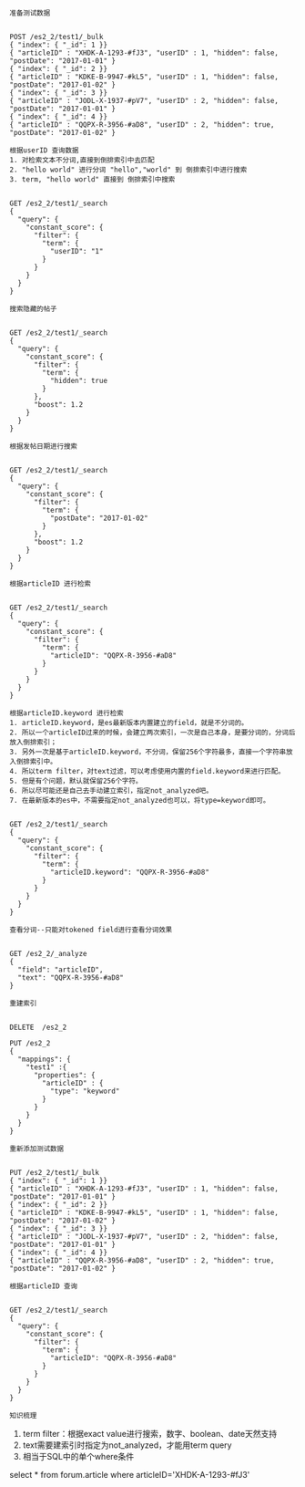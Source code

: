 ``准备测试数据``
<pre><code>
POST /es2_2/test1/_bulk
{ "index": { "_id": 1 }}  
{ "articleID" : "XHDK-A-1293-#fJ3", "userID" : 1, "hidden": false, "postDate": "2017-01-01" }  
{ "index": { "_id": 2 }}  
{ "articleID" : "KDKE-B-9947-#kL5", "userID" : 1, "hidden": false, "postDate": "2017-01-02" }  
{ "index": { "_id": 3 }}  
{ "articleID" : "JODL-X-1937-#pV7", "userID" : 2, "hidden": false, "postDate": "2017-01-01" }  
{ "index": { "_id": 4 }}  
{ "articleID" : "QQPX-R-3956-#aD8", "userID" : 2, "hidden": true, "postDate": "2017-01-02" }  
</code></pre>

````
根据userID 查询数据
1. 对检索文本不分词,直接到倒排索引中去匹配
2. "hello world" 进行分词 "hello","world" 到 倒排索引中进行搜索
3. term, "hello world" 直接到 倒排索引中搜索
````
<pre><code>
GET /es2_2/test1/_search
{
  "query": {
    "constant_score": {
      "filter": {
        "term": {
          "userID": "1"
        } 
      }
    }
  }
}
</code></pre>

``搜索隐藏的帖子``
<pre><code>
GET /es2_2/test1/_search
{
  "query": {
    "constant_score": {
      "filter": {
        "term": {
          "hidden": true
        }
      },
      "boost": 1.2
    }
  }
}
</code></pre>

``根据发帖日期进行搜索``
<pre><code>
GET /es2_2/test1/_search
{
  "query": {
    "constant_score": {
      "filter": {
        "term": {
          "postDate": "2017-01-02"
        }
      },
      "boost": 1.2
    }
  }
}
</code></pre>

``根据articleID 进行检索``
<pre><code>
GET /es2_2/test1/_search
{
  "query": {
    "constant_score": {
      "filter": {
        "term": {
          "articleID": "QQPX-R-3956-#aD8"
        }
      }
    }
  }
}
</code></pre>

````
根据articleID.keyword 进行检索
1. articleID.keyword，是es最新版本内置建立的field，就是不分词的。
2. 所以一个articleID过来的时候，会建立两次索引，一次是自己本身，是要分词的，分词后放入倒排索引；
3. 另外一次是基于articleID.keyword，不分词，保留256个字符最多，直接一个字符串放入倒排索引中。
4. 所以term filter，对text过滤，可以考虑使用内置的field.keyword来进行匹配。
5. 但是有个问题，默认就保留256个字符。
6. 所以尽可能还是自己去手动建立索引，指定not_analyzed吧。
7. 在最新版本的es中，不需要指定not_analyzed也可以，将type=keyword即可。
````
<pre><code>
GET /es2_2/test1/_search
{
  "query": {
    "constant_score": {
      "filter": {
        "term": {
          "articleID.keyword": "QQPX-R-3956-#aD8"
        }
      }
    }
  }
}
</code></pre>

``查看分词--只能对tokened field进行查看分词效果``
<pre><code>
GET /es2_2/_analyze
{
  "field": "articleID",
  "text": "QQPX-R-3956-#aD8"
}
</code></pre>


``重建索引``
<pre><code>
DELETE  /es2_2

PUT /es2_2
{
  "mappings": {
    "test1" :{
      "properties": {
        "articleID" : {
          "type": "keyword"
        }
      }
    }
  }
}
</code></pre>

``重新添加测试数据``
<pre><code>
PUT /es2_2/test1/_bulk
{ "index": { "_id": 1 }}  
{ "articleID" : "XHDK-A-1293-#fJ3", "userID" : 1, "hidden": false, "postDate": "2017-01-01" }  
{ "index": { "_id": 2 }}  
{ "articleID" : "KDKE-B-9947-#kL5", "userID" : 1, "hidden": false, "postDate": "2017-01-02" }  
{ "index": { "_id": 3 }}  
{ "articleID" : "JODL-X-1937-#pV7", "userID" : 2, "hidden": false, "postDate": "2017-01-01" }  
{ "index": { "_id": 4 }}  
{ "articleID" : "QQPX-R-3956-#aD8", "userID" : 2, "hidden": true, "postDate": "2017-01-02" }
</code></pre>


``根据articleID 查询``
<pre><code>
GET /es2_2/test1/_search
{
  "query": {
    "constant_score": {
      "filter": {
        "term": {
          "articleID": "QQPX-R-3956-#aD8"
        }
      }
    }
  }
}
</code></pre>

``知识梳理``
1. term filter：根据exact value进行搜索，数字、boolean、date天然支持
2. text需要建索引时指定为not_analyzed，才能用term query
3. 相当于SQL中的单个where条件

select *
from forum.article
where articleID='XHDK-A-1293-#fJ3'
